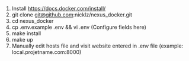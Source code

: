1. Install https://docs.docker.com/install/
2. git clone git@github.com:nicklz/nexus_docker.git
3. cd nexus_docker
4. cp .env.example .env && vi .env (Configure fields here)
5. make install
6. make up
7. Manually edit hosts file and visit website entered in .env file (example: local.projetname.com:8000)